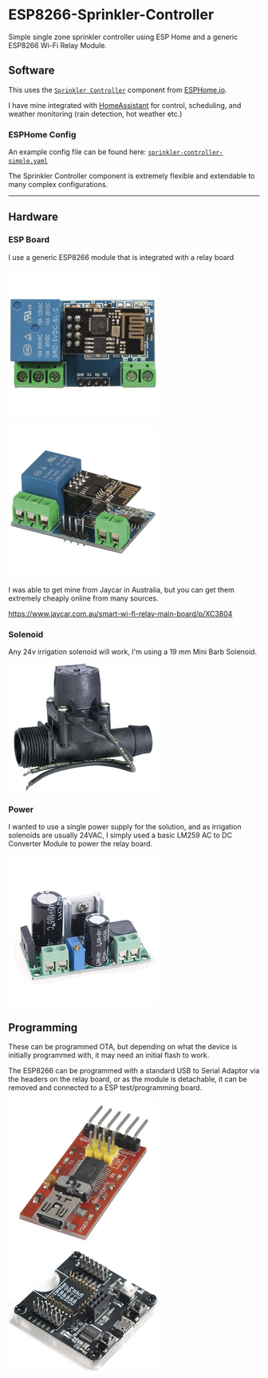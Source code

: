 # ESP8266-Sprinkler-Controller

Simple single zone sprinkler controller using ESP Home and a generic ESP8266 Wi-Fi Relay Module.

## Software

This uses the [`Sprinkler Controller`](https://esphome.io/components/sprinkler) component from [ESPHome.io](https://esphome.io/).

I have mine integrated with [HomeAssistant](https://www.home-assistant.io/) for control, scheduling, and weather monitoring (rain detection, hot weather etc.)

### ESPHome Config

An example config file can be found here: [`sprinkler-controller-simple.yaml`](esphome/sprinkler-controller-simple.yaml)

The Sprinkler Controller component is extremely flexible and extendable to many complex configurations.

---

## Hardware

### ESP Board

I use a generic ESP8266 module that is integrated with a relay board

![WIFI Relay Board - Top](images/XC3804-smart-wi-fi-relay-main-boardgallery5-300.jpg)

![WIFI Relay Board - Side](images/XC3804-smart-wi-fi-relay-main-boardImageMain-300.jpg)

I was able to get mine from Jaycar in Australia, but you can get them extremely cheaply online from many sources.

<https://www.jaycar.com.au/smart-wi-fi-relay-main-board/p/XC3804>

### Solenoid

Any 24v irrigation solenoid will work, I'm using a 19 mm Mini Barb Solenoid.

![19mm Mini Barb Solenoid](images/1012312-19mm-Mini-Barb-Solenoid-valve-300.jpg)

### Power

I wanted to use a single power supply for the solution, and as irrigation solenoids are usually 24VAC, I simply used a basic LM259 AC to DC Converter Module to power the relay board.

![LM259 Ac to DC Convertor](images/s-l1600-300.jpeg)

## Programming

These can be programmed OTA, but depending on what the device is initially programmed with, it may need an initial flash to work.

The ESP8266 can be programmed with a standard USB to Serial Adaptor via the headers on the relay board, or as the module is detachable, it can be removed and connected to a ESP test/programming  board.

![USB to Serial Adaptor](images/XC4464-duinotech-arduino-compatible-usb-to-serial-adaptorImageMain-300.jpg)
![ESP Test Board](images/testBoard-300.jpg)